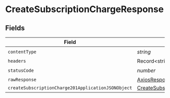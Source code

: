 # CreateSubscriptionChargeResponse


## Fields

| Field                                                                                                               | Type                                                                                                                | Required                                                                                                            | Description                                                                                                         |
| ------------------------------------------------------------------------------------------------------------------- | ------------------------------------------------------------------------------------------------------------------- | ------------------------------------------------------------------------------------------------------------------- | ------------------------------------------------------------------------------------------------------------------- |
| `contentType`                                                                                                       | *string*                                                                                                            | :heavy_check_mark:                                                                                                  | N/A                                                                                                                 |
| `headers`                                                                                                           | Record<string, *string*[]>                                                                                          | :heavy_minus_sign:                                                                                                  | N/A                                                                                                                 |
| `statusCode`                                                                                                        | *number*                                                                                                            | :heavy_check_mark:                                                                                                  | N/A                                                                                                                 |
| `rawResponse`                                                                                                       | [AxiosResponse>](https://axios-http.com/docs/res_schema)                                                            | :heavy_minus_sign:                                                                                                  | N/A                                                                                                                 |
| `createSubscriptionCharge201ApplicationJSONObject`                                                                  | [CreateSubscriptionCharge201ApplicationJSON](../../models/operations/createsubscriptioncharge201applicationjson.md) | :heavy_minus_sign:                                                                                                  | OK                                                                                                                  |